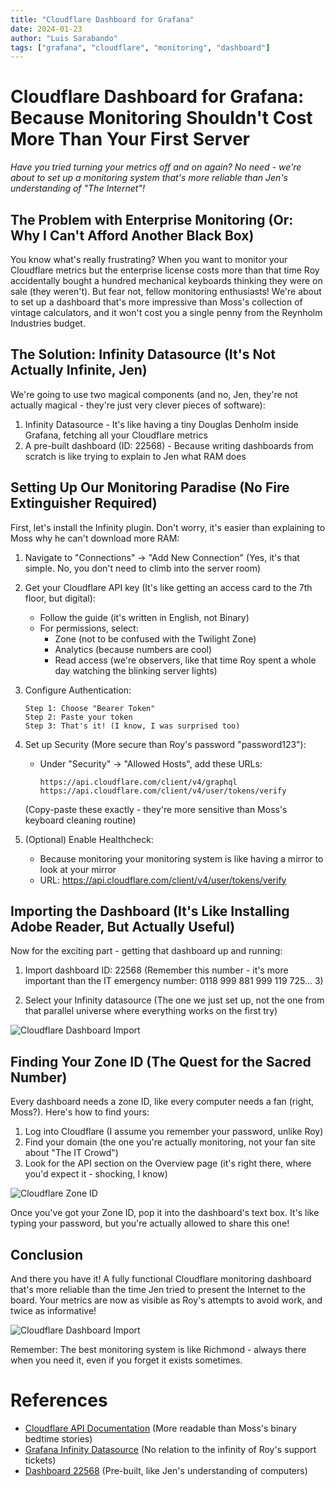 ```yaml
---
title: "Cloudflare Dashboard for Grafana"
date: 2024-01-23
author: "Luis Sarabando"
tags: ["grafana", "cloudflare", "monitoring", "dashboard"]
---
```


# Cloudflare Dashboard for Grafana: Because Monitoring Shouldn't Cost More Than Your First Server

*Have you tried turning your metrics off and on again? No need - we're about to set up a monitoring system that's more reliable than Jen's understanding of "The Internet"!*

## The Problem with Enterprise Monitoring (Or: Why I Can't Afford Another Black Box)

You know what's really frustrating? When you want to monitor your Cloudflare metrics but the enterprise license costs more than that time Roy accidentally bought a hundred mechanical keyboards thinking they were on sale (they weren't). But fear not, fellow monitoring enthusiasts! We're about to set up a dashboard that's more impressive than Moss's collection of vintage calculators, and it won't cost you a single penny from the Reynholm Industries budget.

## The Solution: Infinity Datasource (It's Not Actually Infinite, Jen)

We're going to use two magical components (and no, Jen, they're not actually magical - they're just very clever pieces of software):

1. Infinity Datasource - It's like having a tiny Douglas Denholm inside Grafana, fetching all your Cloudflare metrics
2. A pre-built dashboard (ID: 22568) - Because writing dashboards from scratch is like trying to explain to Jen what RAM does

## Setting Up Our Monitoring Paradise (No Fire Extinguisher Required)

First, let's install the Infinity plugin. Don't worry, it's easier than explaining to Moss why he can't download more RAM:

1. Navigate to "Connections" -> "Add New Connection"
   (Yes, it's that simple. No, you don't need to climb into the server room)

2. Get your Cloudflare API key (It's like getting an access card to the 7th floor, but digital):
   - Follow the guide (it's written in English, not Binary)
   - For permissions, select:
     - Zone (not to be confused with the Twilight Zone)
     - Analytics (because numbers are cool)
     - Read access (we're observers, like that time Roy spent a whole day watching the blinking server lights)

3. Configure Authentication:
   ```
   Step 1: Choose "Bearer Token"
   Step 2: Paste your token
   Step 3: That's it! (I know, I was surprised too)
   ```

4. Set up Security (More secure than Roy's password "password123"):
   - Under "Security" -> "Allowed Hosts", add these URLs:
     ```
     https://api.cloudflare.com/client/v4/graphql
     https://api.cloudflare.com/client/v4/user/tokens/verify
     ```
   (Copy-paste these exactly - they're more sensitive than Moss's keyboard cleaning routine)

5. (Optional) Enable Healthcheck:
   - Because monitoring your monitoring system is like having a mirror to look at your mirror
   - URL: https://api.cloudflare.com/client/v4/user/tokens/verify

## Importing the Dashboard (It's Like Installing Adobe Reader, But Actually Useful)

Now for the exciting part - getting that dashboard up and running:

1. Import dashboard ID: 22568 
   (Remember this number - it's more important than the IT emergency number: 0118 999 881 999 119 725... 3)

2. Select your Infinity datasource
   (The one we just set up, not the one from that parallel universe where everything works on the first try)

![Cloudflare Dashboard Import](/images/cloudflare-importdashboard.png)

## Finding Your Zone ID (The Quest for the Sacred Number)

Every dashboard needs a zone ID, like every computer needs a fan (right, Moss?). Here's how to find yours:

1. Log into Cloudflare (I assume you remember your password, unlike Roy)
2. Find your domain (the one you're actually monitoring, not your fan site about "The IT Crowd")
3. Look for the API section on the Overview page (it's right there, where you'd expect it - shocking, I know)

![Cloudflare Zone ID](/images/cloudflare-zoneid.png)

Once you've got your Zone ID, pop it into the dashboard's text box. It's like typing your password, but you're actually allowed to share this one!

## Conclusion

And there you have it! A fully functional Cloudflare monitoring dashboard that's more reliable than the time Jen tried to present the Internet to the board. Your metrics are now as visible as Roy's attempts to avoid work, and twice as informative!

![Cloudflare Dashboard Import](/images/cloudflare-dashboard.png)

Remember: The best monitoring system is like Richmond - always there when you need it, even if you forget it exists sometimes.

# References
- [Cloudflare API Documentation](https://developers.cloudflare.com/api) (More readable than Moss's binary bedtime stories)
- [Grafana Infinity Datasource](https://grafana.com/grafana/plugins/yesoreyeram-infinity-datasource/) (No relation to the infinity of Roy's support tickets)
- [Dashboard 22568](https://grafana.com/grafana/dashboards/22568) (Pre-built, like Jen's understanding of computers)
